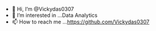 - 👋 Hi, I’m @Vickydas0307
- 👀 I’m interested in ...Data Analytics
- 📫 How to reach me ...https://github.com/Vickydas0307

<!---
Vickydas0307/Vickydas0307 is a ✨ special ✨ repository because its `README.md` (this file) appears on your GitHub profile.
You can click the Preview link to take a look at your changes.
--->
